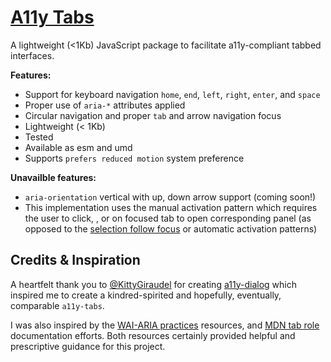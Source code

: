# [A11y Tabs](https://github.com/AgnosticUI/a11y-tabs)

A lightweight (<1Kb) JavaScript package to facilitate a11y-compliant tabbed interfaces.

**Features:**

- Support for keyboard navigation `home`, `end`, `left`, `right`, `enter`, and `space`
- Proper use of `aria-*` attributes applied
- Circular navigation and proper `tab` and arrow navigation focus
- Lightweight (< 1Kb) 
- Tested
- Available as esm and umd
- Supports `prefers reduced motion` system preference

**Unavailble features:**

- `aria-orientation` vertical with up, down arrow support (coming soon!)
- This implementation uses the manual activation pattern which requires the user to click, <enter>, or <space> on focused tab to open corresponding panel (as opposed to the [selection follow focus](https://www.w3.org/TR/wai-aria-practices-1.1/#kbd_selection_follows_focus) or automatic activation patterns)

## Credits & Inspiration

A heartfelt thank you to [@KittyGiraudel](https://github.com/KittyGiraudel) for creating [a11y-dialog](https://github.com/KittyGiraudel/a11y-dialog) which inspired me to create a kindred-spirited and hopefully, eventually, comparable `a11y-tabs`.

I was also inspired by the [WAI-ARIA practices](https://www.w3.org/TR/wai-aria-practices-1.1/#intro) resources, and [MDN tab role](https://developer.mozilla.org/en-US/docs/Web/Accessibility/ARIA/Roles/Tab_Role) documentation efforts. Both resources certainly provided helpful and prescriptive guidance for this project.
